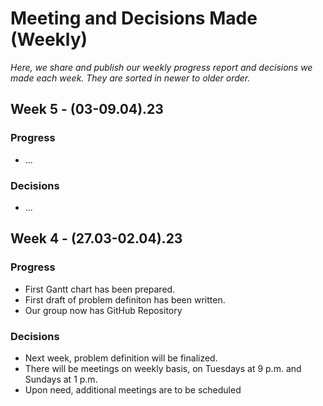 # Meeting and Decisions Made (Weekly)

_Here, we share and publish our weekly progress report and decisions we made each week. They are sorted in newer to older order._

## Week 5 - (03-09.04).23
### Progress
* ...

### Decisions
* ...

## Week 4 - (27.03-02.04).23
### Progress
* First Gantt chart has been prepared.
* First draft of problem definiton has been written.
* Our group now has GitHub Repository
        
### Decisions
* Next week, problem definition will be finalized.
* There will be meetings on weekly basis, on Tuesdays at 9 p.m. and Sundays at 1 p.m.
* Upon need, additional meetings are to be scheduled

